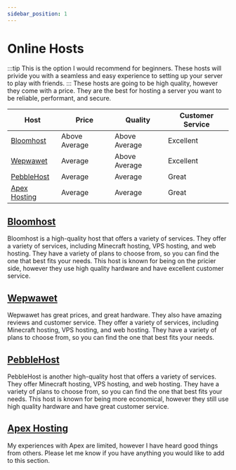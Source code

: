 ```yaml
---
sidebar_position: 1
---
```


# Online Hosts
:::tip 
This is the option I would recommend for beginners. These hosts will privide you with a seamless and easy experience to setting up your server to play with friends.
:::
These hosts are going to be high quality, however they come with a price. They are the best for hosting a server you want to be reliable, performant, and secure.

| Host | Price | Quality | Customer Service |
| ---- | ----- | ------- | ---------------- |
| [Bloomhost](https://bloom.host/) | Above Average | Above Average | Excellent |
| [Wepwawet](https://wepwawet.com/) | Average | Above Average | Excellent |
| [PebbleHost](https://pebblehost.com/) | Average | Average | Great |
| [Apex Hosting](https://apexminecrafthosting.com/) | Average | Average | Great |


## [Bloomhost](https://bloom.host/)
Bloomhost is a high-quality host that offers a variety of services. They offer a variety of services, including Minecraft hosting, VPS hosting, and web hosting. They have a variety of plans to choose from, so you can find the one that best fits your needs. This host is known for being on the pricier side, however they use high quality hardware and have excellent customer service.

## [Wepwawet](https://wepwawet.com/)
Wepwawet has great prices, and great hardware. They also have amazing reviews and customer service. They offer a variety of services, including Minecraft hosting, VPS hosting, and web hosting. They have a variety of plans to choose from, so you can find the one that best fits your needs.

## [PebbleHost](https://pebblehost.com/)
PebbleHost is another high-quality host that offers a variety of services. They offer Minecraft hosting, VPS hosting, and web hosting. They have a variety of plans to choose from, so you can find the one that best fits your needs. This host is known for being more economical, however they still use high quality hardware and have great customer service.

## [Apex Hosting](https://apexminecrafthosting.com/)
My experiences with Apex are limited, however I have heard good things from others. Please let me know if you have anything you would like to add to this section.